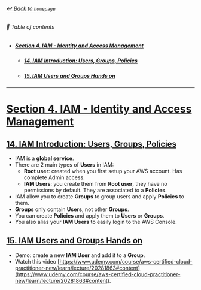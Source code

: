 ###### [_↩ Back to `homepage`_](./../../../README.md)

###### 🌈 Table of contents
- ##### [Section 4. IAM - Identity and Access Management](#section-4-iam---identity-and-access-management-1)
  - ##### [14. IAM Introduction: Users, Groups, Policies](#14-iam-introduction-users-groups-policies-1)
  - ##### [15. IAM Users and Groups Hands on](#15-iam-users-and-groups-hands-on-1)

<hr>

# [Section 4. IAM - Identity and Access Management](#section-4-iam---identity-and-access-management)
## [14. IAM Introduction: Users, Groups, Policies](#14-iam-introduction-user-groups-policies)
- IAM is a **global service**.
- There are 2 main types of **Users** in IAM:
  - **Root user**: created when you first setup your AWS account. Has complete Admin access.
  - **IAM Users**: you create them from **Root user**, they have no permissions by default. They are associated to a **Policies**.
- IAM allow you to create **Groups** to group users and apply **Policies** to them.
- **Groups** only contain **Users**, not other **Groups**.
- You can create **Policies** and apply them to **Users** or **Groups**.
- You also alias your **IAM Users** to easily login to the AWS Console.

## [15. IAM Users and Groups Hands on](#15-iam-users-and-groups-hands-on)
- Demo: create a new **IAM User** and add it to a **Group**.
- Watch this video [https://www.udemy.com/course/aws-certified-cloud-practitioner-new/learn/lecture/20281863#content](https://www.udemy.com/course/aws-certified-cloud-practitioner-new/learn/lecture/20281863#content).